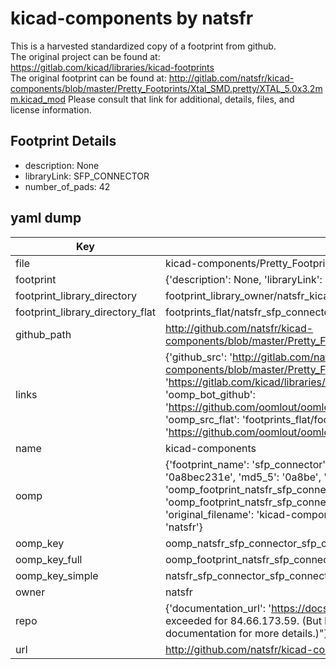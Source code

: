 # kicad-components by natsfr  
This is a harvested standardized copy of a footprint from github.  
The original project can be found at:  
https://gitlab.com/kicad/libraries/kicad-footprints  
The original footprint can be found at:
http://gitlab.com/natsfr/kicad-components/blob/master/Pretty_Footprints/Xtal_SMD.pretty/XTAL_5.0x3.2mm.kicad_mod
Please consult that link for additional, details, files, and license information.  
## Footprint Details
* description: None  
* libraryLink: SFP_CONNECTOR  
* number_of_pads: 42  
## yaml dump  
| Key | Value |  
| --- | --- |  
| file | kicad-components/Pretty_Footprints/SFP_CONNECTOR.pretty/SFP_CONNECTOR.kicad_mod |  
| footprint | {'description': None, 'libraryLink': 'SFP_CONNECTOR', 'number_of_pads': 42} |  
| footprint_library_directory | footprint_library_owner/natsfr_kicad-components |  
| footprint_library_directory_flat | footprints_flat/natsfr_sfp_connector_sfp_connector/working |  
| github_path | http://github.com/natsfr/kicad-components/blob/master/Pretty_Footprints/SFP_CONNECTOR.pretty/SFP_CONNECTOR.kicad_mod |  
| links | {'github_src': 'http://gitlab.com/natsfr/kicad-components/blob/master/Pretty_Footprints/Xtal_SMD.pretty/XTAL_5.0x3.2mm.kicad_mod', 'github_src_repo': 'https://gitlab.com/kicad/libraries/kicad-footprints', 'oomp_bot': 'footprints/natsfr_sfp_connector_sfp_connector/working', 'oomp_bot_github': 'https://github.com/oomlout/oomlout_oomp_footprint_bot/tree/main/footprints/natsfr_sfp_connector_sfp_connector/working', 'oomp_src_flat': 'footprints_flat/footprints_flat/natsfr_sfp_connector_sfp_connector/working', 'oomp_src_flat_github': 'https://github.com/oomlout/oomlout_oomp_footprint_src/tree/main/footprints_flat/natsfr_sfp_connector_sfp_connector/working'} |  
| name | kicad-components |  
| oomp | {'footprint_name': 'sfp_connector', 'library_name': 'sfp_connector', 'md5': '0a8bec231eccdf6393232ecaf0211e1d', 'md5_10': '0a8bec231e', 'md5_5': '0a8be', 'md5_6': '0a8bec', 'oomp_key': 'oomp_natsfr_sfp_connector_sfp_connector', 'oomp_key_extra': 'oomp_footprint_natsfr_sfp_connector_sfp_connector', 'oomp_key_full': 'oomp_footprint_natsfr_sfp_connector_sfp_connector_0a8bec', 'oomp_key_simple': 'natsfr_sfp_connector_sfp_connector', 'original_filename': 'kicad-components/Pretty_Footprints/SFP_CONNECTOR.pretty/SFP_CONNECTOR.kicad_mod', 'owner_name': 'natsfr'} |  
| oomp_key | oomp_natsfr_sfp_connector_sfp_connector |  
| oomp_key_full | oomp_footprint_natsfr_sfp_connector_sfp_connector |  
| oomp_key_simple | natsfr_sfp_connector_sfp_connector |  
| owner | natsfr |  
| repo | {'documentation_url': 'https://docs.github.com/rest/overview/resources-in-the-rest-api#rate-limiting', 'message': "API rate limit exceeded for 84.66.173.59. (But here's the good news: Authenticated requests get a higher rate limit. Check out the documentation for more details.)"} |  
| url | http://github.com/natsfr/kicad-components |  


